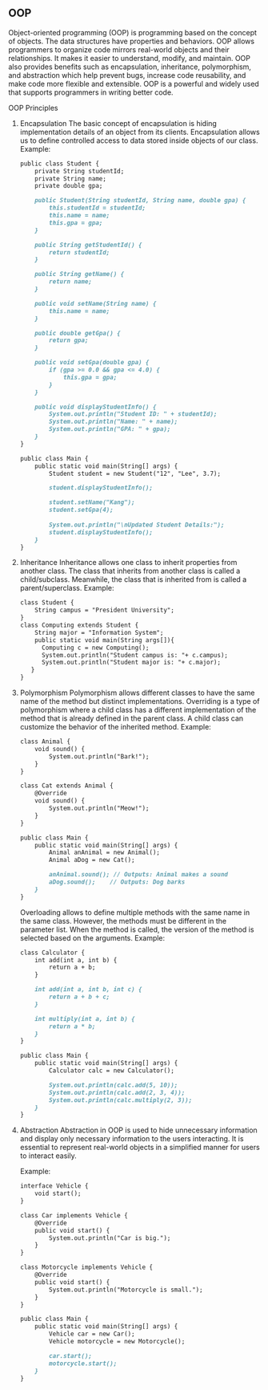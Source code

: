 ## OOP

Object-oriented programming (OOP) is programming based on the concept of objects. The data structures have properties and behaviors. OOP allows programmers to organize code mirrors real-world objects and their relationships. It makes it easier to understand, modify, and maintain. OOP also provides benefits such as encapsulation, inheritance, polymorphism, and abstraction which help prevent bugs, increase code reusability, and make code more flexible and extensible. OOP is a powerful and widely used that supports programmers in writing better code.

OOP Principles

1. Encapsulation The basic concept of encapsulation is hiding implementation details of an object from its clients. Encapsulation allows us to define controlled access to data stored inside objects of our class. Example:
    
    ```markdown
    public class Student {
        private String studentId;
        private String name;
        private double gpa;
    
        public Student(String studentId, String name, double gpa) {
            this.studentId = studentId;
            this.name = name;
            this.gpa = gpa;
        }
    
        public String getStudentId() {
            return studentId;
        }
    
        public String getName() {
            return name;
        }
    
        public void setName(String name) {
            this.name = name;
        }
    
        public double getGpa() {
            return gpa;
        }
    
        public void setGpa(double gpa) {
            if (gpa >= 0.0 && gpa <= 4.0) { 
                this.gpa = gpa;
            }
        }
    
        public void displayStudentInfo() {
            System.out.println("Student ID: " + studentId);
            System.out.println("Name: " + name);
            System.out.println("GPA: " + gpa);
        }
    }
    
    public class Main {
        public static void main(String[] args) {
            Student student = new Student("12", "Lee", 3.7);
    
            student.displayStudentInfo();
    
            student.setName("Kang");
            student.setGpa(4);
            
            System.out.println("\nUpdated Student Details:");
            student.displayStudentInfo();
        }
    }
    ```
    
2. Inheritance
Inheritance allows one class to inherit properties from another class. The class that inherits from another class is called a child/subclass. Meanwhile, the class that is inherited from is called a parent/superclass.
Example:
    
    ```markdown
    class Student {  
        String campus = "President University";  
    }  
    class Computing extends Student {  
        String major = "Information System";  
        public static void main(String args[]){  
          Computing c = new Computing();  
          System.out.println("Student campus is: "+ c.campus);  
          System.out.println("Student major is: "+ c.major);  
       }
    } 
    ```
    
3. Polymorphism
Polymorphism allows different classes to have the same name of the method but distinct implementations.
Overriding is a type of polymorphism where a child class has a different implementation of the method that is already defined in the parent class. A child class can customize the behavior of the inherited method.
Example:
    
    ```markdown
    class Animal {
        void sound() {
            System.out.println("Bark!");
        }
    }
    
    class Cat extends Animal {
        @Override
        void sound() {
            System.out.println("Meow!");
        }
    }
    
    public class Main {
        public static void main(String[] args) {
            Animal anAnimal = new Animal();  
            Animal aDog = new Cat();       
    
            anAnimal.sound(); // Outputs: Animal makes a sound
            aDog.sound();    // Outputs: Dog barks
        }
    }
    ```
    
    Overloading allows to define multiple methods with the same name in the same class. However, the methods must be different in the parameter list. When the method is called, the version of the method is selected based on the arguments.
    Example:
    
    ```markdown
    class Calculator {
        int add(int a, int b) {
            return a + b;
        }
    
        int add(int a, int b, int c) {
            return a + b + c;
        }
    
        int multiply(int a, int b) {
            return a * b;
        }
    }
    
    public class Main {
        public static void main(String[] args) {
            Calculator calc = new Calculator();
    
            System.out.println(calc.add(5, 10));                  
            System.out.println(calc.add(2, 3, 4));            
            System.out.println(calc.multiply(2, 3));        
        }
    }
    ```
    
4. Abstraction
Abstraction in OOP is used to hide unnecessary information and display only necessary information to the users interacting. It is essential to represent real-world objects in a simplified manner for users to interact easily.
    
    Example:
    
    ```markdown
    interface Vehicle {
        void start();
    }
    
    class Car implements Vehicle {
        @Override
        public void start() {
            System.out.println("Car is big.");
        }
    }
    
    class Motorcycle implements Vehicle {
        @Override
        public void start() {
            System.out.println("Motorcycle is small.");
        }
    }
    
    public class Main {
        public static void main(String[] args) {
            Vehicle car = new Car();
            Vehicle motorcycle = new Motorcycle();
    
            car.start();          
            motorcycle.start(); 
        }
    }
    
    ```
